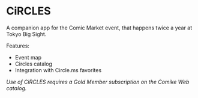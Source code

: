 # CiRCLES

A companion app for the Comic Market event, that happens twice a year at Tokyo Big Sight.

Features:
- Event map
- Circles catalog
- Integration with Circle.ms favorites

*Use of CiRCLES requires a Gold Member subscription on the Comike Web catalog.*
